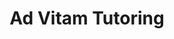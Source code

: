 ---
layout: company_profile
permalink: /companies/ad-vitam-tutoring/
title: Ad Vitam Tutoring
telephone: 01539 267998
email: info@advitamenglish.com
website: http://advitamenglish.com
address: Pendeen, 4 Highfield Road, Sedbergh
map_address: Pendeen, 4 Highfield Road, Sedbergh
description: Ad Vitam Tutoring TutorCruncher Company Profile
categories: company
---